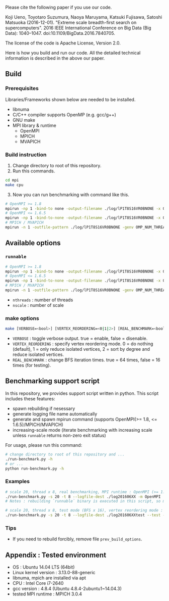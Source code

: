  Please cite the following paper if you use our code. 
 
 Koji Ueno, Toyotaro Suzumura, Naoya Maruyama, Katsuki Fujisawa, Satoshi Matsuoka (2016-12-01). "Extreme scale breadth-first search on supercomputers". 2016 IEEE International Conference on Big Data (Big Data): 1040–1047. doi:10.1109/BigData.2016.7840705.

The license of the code is Apache License, Version 2.0. 

Here is how you build and run our code. All the detailed technical information is described in the above our paper. 

## Build

### Prerequisites

Libraries/Frameworks shown below are needed to be installed.

* libnuma
* C/C++ compiler supports OpenMP (e.g. gcc/g++)
* GNU make
* MPI library & runtime
    * OpenMPI
    * MPICH
    * MVAPICH

### Build instruction

1. Change directory to root of this repository.
2. Run this commands.

```sh
cd mpi
make cpu
```

3. Now you can run benchmarking with command like this.

```sh
# OpenMPI >= 1.8
mpirun -np 1 -bind-to none -output-filename ./log/lP1T8S16VR0BNONE -x OMP_NUM_THREADS=8 ./runnable 16
# OpenMPI <= 1.6.5
mpirun -np 1 -bind-to-none -output-filename ./log/lP1T8S16VR0BNONE -x OMP_NUM_THREADS=8 ./runnable 16
# MPICH / MVAPICH
mpirun -n 1 -outfile-pattern ./log/lP1T8S16VR0BNONE -genv OMP_NUM_THREADS 8 ./mpi/runnable 16
```


## Available options

### `runnable`
```sh
# OpenMPI >= 1.8
mpirun -np 1 -bind-to none -output-filename ./log/lP1T8S16VR0BNONE -x OMP_NUM_THREADS=<nthreads> ./runnable <nscale>
# OpenMPI <= 1.6.5
mpirun -np 1 -bind-to-none -output-filename ./log/lP1T8S16VR0BNONE -x OMP_NUM_THREADS=<nthreads> ./runnable <nscale>
# MPICH / MVAPICH
mpirun -n 1 -outfile-pattern ./log/lP1T8S16VR0BNONE -genv OMP_NUM_THREADS <nthreads> ./mpi/runnable <nscale>
```

* `nthreads` : number of threads
* `nscale` : number of scale

### make options
```sh
make [VERBOSE=<bool>] [VERTEX_REORDERING=<0|1|2>] [REAL_BENCHMARK=<bool>] cpu
```

* `VERBOSE` : toggle verbose output. true = enable, false = disenable.
* `VERTEX_REORDERING` : specify vertex reordering mode. 0 = do nothing (default), 1 = only reduce isolated vertices, 2 = sort by degree and reduce isolated vertices.
* `REAL_BENCHMARK` : change BFS iteration times. true = 64 times, false = 16 times (for testing).


## Benchmarking support script

In this repository, we provides support script written in python. This script includes these features:

* spawn rebuilding if nesessary
* generate logging file name automatically
* generate and spawn mpirun command (supports OpenMPI(>= 1.8, <= 1.6.5)/MPICH/MVAPICH)
* increasing-scale mode (iterate benchmarking with increasing scale unless `runnable` returns non-zero exit status)

For usage, please run this command:

```sh
# change directory to root of this repository and ...
./run-benchmark.py -h
# or ...
python run-benchmark.py -h
```

### Examples

```sh
# scale 20, thread x 8, real benchmarking, MPI runtime : OpenMPI (>= 1.8)
./run-benchmark.py -s 20 -t 8 --logfile-dest ./log201606XX -m OpenMPI
# Notes : rebuilding `runnable` binary is executed in this script, so manual rebuilding is not needed.

# scale 20, thread x 8, test mode (BFS x 16), vertex reordering mode : 1, MPI runtime : MPICH
./run-benchmark.py -s 20 -t 8 --logfile-dest ./log201606XXtest --test --vertex-reordering 0 -m MPICH
```

### Tips

* If you need to rebuild forcibly, remove file `prev_build_options`.




## Appendix : Tested environment

* OS : Ubuntu 14.04 LTS (64bit)
* Linux kernel version : 3.13.0-88-generic
* libnuma, mpich are installed via apt
* CPU : Intel Core i7-2640
* gcc version : 4.8.4 (Ubuntu 4.8.4-2ubuntu1~14.04.3)
* tested MPI runtime : MPICH 3.0.4
